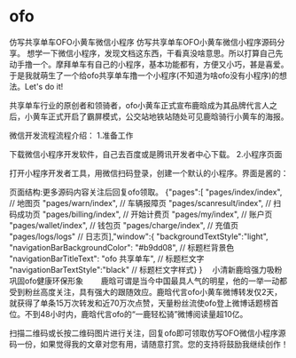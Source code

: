 # ofo
仿写共享单车OFO小黄车微信小程序
仿写共享单车OFO小黄车微信小程序源码分享。
想学一下微信小程序，发现文档这东西，干看真没啥意思。所以打算自己先动手撸一个。摩拜单车有自己的小程序，基本功能都有，方便又小巧，甚是喜爱。于是我就萌生了一个给ofo共享单车撸一个小程序(不知道为啥ofo没有小程序)的想法。Let's do it!

共享单车行业的原创者和领骑者，ofo小黄车正式宣布鹿晗成为其品牌代言人之后，小黄车正式开启了霸屏模式，公交站地铁站随处可见鹿晗骑行小黄车的海报。

微信开发流程流程介绍：
1.准备工作

下载微信小程序开发软件，自己去百度或是腾讯开发者中心下载。
2.小程序页面

打开小程序开发者工具，用微信扫码登录，创建一个默认的小程序。界面是酱的：



页面结构:更多源码内容关注后回复ofo领取。
{"pages":[  "pages/index/index", // 地图页
  "pages/warn/index",  // 车辆报障页
  "pages/scanresult/index", // 扫码成功页
  "pages/billing/index", // 开始计费页
  "pages/my/index", // 账户页
  "pages/wallet/index", // 钱包页
  "pages/charge/index", // 充值页
  "pages/logs/logs" // 日志页],"window":{  "backgroundTextStyle":"light", 
  "navigationBarBackgroundColor": "#b9dd08", // 标题栏背景色
  "navigationBarTitleText": "ofo 共享单车",  // 标题栏文字
  "navigationBarTextStyle":"black" // 标题栏文字样式}
}
　小清新鹿晗强力吸粉 巩固ofo健康环保形象
　　鹿晗可谓是当今中国最具人气的明星，他的一举一动都受到粉丝高度关注，具有强大的跟随效应。鹿晗代言ofo小黄车微博转发仅2天，就获得了单条15万次转发和近70万次点赞，天量粉丝流使ofo登上微博话题榜首位。不到48小时内，鹿晗代言ofo的“一鹿轻松骑”微博阅读量超10亿。
  
扫描二维码或长按二维码图片进行关注，回复ofo即可领取仿写OFO微信小程序源码一份，如果觉得我的文章对您有用，请随意打赏。您的支持将鼓励我继续创作！
